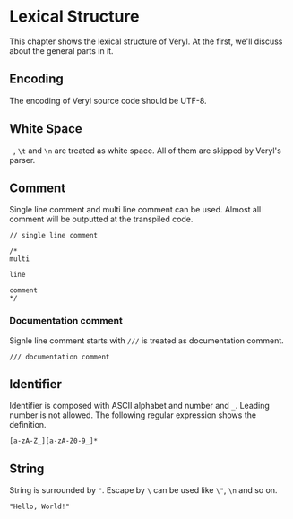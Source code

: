 # Lexical Structure

This chapter shows the lexical structure of Veryl.
At the first, we'll discuss about the general parts in it.

## Encoding

The encoding of Veryl source code should be UTF-8.

## White Space

` `, `\t` and `\n` are treated as white space.
All of them are skipped by Veryl's parser.

## Comment

Single line comment and multi line comment can be used.
Almost all comment will be outputted at the transpiled code.

```veryl,playground
// single line comment

/*
multi

line

comment
*/
```

### Documentation comment

Signle line comment starts with `///` is treated as documentation comment.

```veryl,playground
/// documentation comment
```

## Identifier

Identifier is composed with ASCII alphabet and number and `_`.
Leading number is not allowed.
The following regular expression shows the definition.

```
[a-zA-Z_][a-zA-Z0-9_]*
```

## String

String is surrounded by `"`.
Escape by `\` can be used like `\"`, `\n` and so on.

```
"Hello, World!"
```
